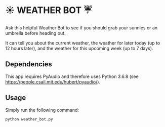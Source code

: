 # :sunny: WEATHER BOT :umbrella:

Ask this helpful Weather Bot to see if you should grab your sunnies or an 
umbrella before heading out.

It can tell you about the current weather, the weather for later today (up to 
12 hours later), and the weather for this upcoming week (up to 7 days).

## Dependencies

This app requires PyAudio and therefore uses Python 3.6.8 
(see https://people.csail.mit.edu/hubert/pyaudio/).

## Usage

Simply run the following command:
```python
python weather_bot.py
```
